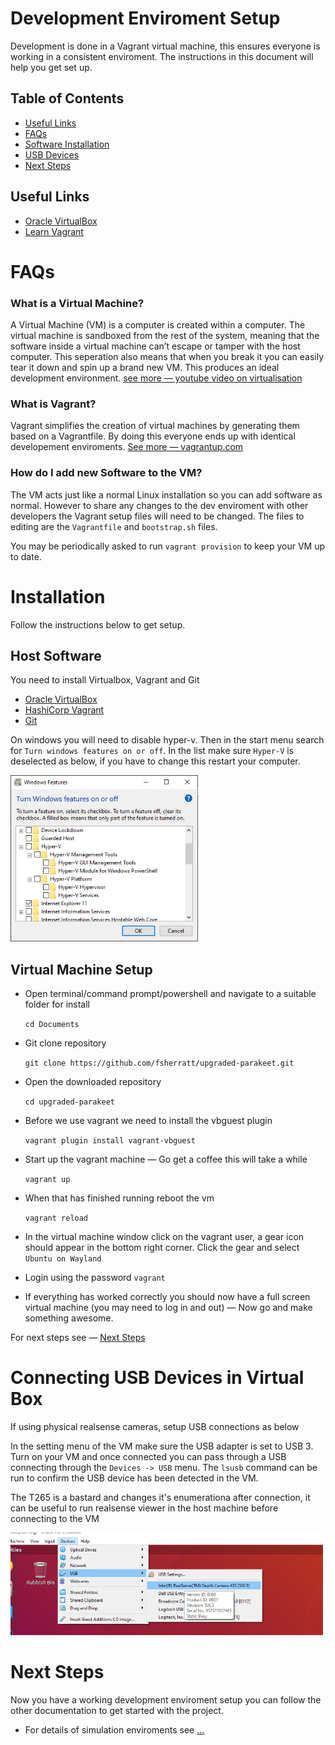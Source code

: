 # Development Enviroment Setup
Development is done in a Vagrant virtual machine, this ensures everyone is working in a consistent enviroment. The instructions in this document will help you get set up.

## Table of Contents
- [Useful Links](#useful)
- [FAQs](#faq)
- [Software Installation](#install)
- [USB Devices](#usb)
- [Next Steps](#steps)

## <a name="useful"></a>Useful Links
- [Oracle VirtualBox](https://www.virtualbox.org/)
- [Learn Vagrant](https://learn.hashicorp.com/collections/vagrant/getting-started)

# <a name="faq"></a>FAQs
### What is a Virtual Machine?
A Virtual Machine (VM) is a computer is created within a computer. The virtual machine is sandboxed from the rest of the system, meaning that the software inside a virtual machine can’t escape or tamper with the host computer. This seperation also means that when you break it you can easily tear it down and spin up a brand new VM. This produces an ideal development environment. [see more — youtube video on virtualisation](https://www.youtube.com/watch?v=XItj08D5KPk)

### What is Vagrant?
Vagrant simplifies the creation of virtual machines by generating them based on a Vagrantfile. By doing this everyone ends up with identical developement enviroments. [See more — vagrantup.com](https://www.vagrantup.com/)

### How do I add new Software to the VM?
The VM acts just like a normal Linux installation so you can add software as normal. However to share any changes to the dev enviroment with other developers the Vagrant setup files will need to be changed. The files to editing are the `Vagrantfile` and `bootstrap.sh` files.

You may be periodically asked to run `vagrant provision` to keep your VM up to date.


# <a name="install"></a>Installation
Follow the instructions below to get setup.

## Host Software
You need to install Virtualbox, Vagrant and Git

- [Oracle VirtualBox](https://www.virtualbox.org/)
- [HashiCorp Vagrant](https://www.vagrantup.com/docs/installation)
- [Git](https://github.com/git-guides/install-git)

On windows you will need to disable hyper-v. Then in the start menu search for `Turn windows features on or off`. In the list make sure `Hyper-V` is deselected as below, if you have to change this restart your computer.

[<img src="images/disable-hyper-v.png" width="300"/>](images/disable-hyper-v.png)


## Virtual Machine Setup
- Open terminal/command prompt/powershell and navigate to a suitable folder for install

    `cd Documents`

- Git clone repository

    `git clone https://github.com/fsherratt/upgraded-parakeet.git`

- Open the downloaded repository

    `cd upgraded-parakeet`

- Before we use vagrant we need to install the vbguest plugin

    `vagrant plugin install vagrant-vbguest`

- Start up the vagrant machine — Go get a coffee this will take a while

    `vagrant up`
    
- When that has finished running reboot the vm 

    `vagrant reload`

- In the virtual machine window click on the vagrant user, a gear icon should appear in the bottom right corner. Click the gear and select `Ubuntu on Wayland`

- Login using the password `vagrant`

- If everything has worked correctly you should now have a full screen virtual machine (you may need to log in and out) — Now go and make something awesome.

For next steps see — [Next Steps](#next)


# <a name="usb"></a>Connecting USB Devices in Virtual Box
If using physical realsense cameras, setup USB connections as below

In the setting menu of the VM make sure the USB adapter is set to USB 3. Turn on your VM and once connected you can pass through a USB connecting through the `Devices -> USB` menu. The `lsusb` command can be run to confirm the USB device has been detected in the VM. 

The T265 is a bastard and changes it's enumerationa after connection, it can be useful to run realsense viewer in the host machine before connecting to the VM

<!-- [<img src="images/set_usb_virtualbox_cropped.png" width="500"/>](images/set_usb_virtualbox.png) -->

[<img src="images/Connect_Realsense_VirtualBox.png" width="500"/>](images/Connect_Realsense_VirtualBox.png)


# <a name="next"></a>Next Steps
Now you have a working development enviroment setup you can follow the other documentation to get started with the project.

- For details of simulation enviroments see [...](#)

